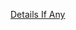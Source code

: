 [Details If Any](https://github.com/deathbybandaid/piholeparser/blob/master/RecentRunLogs/parsingscripts/LehighImmortal.md)

